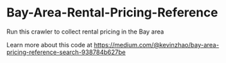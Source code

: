 # Bay-Area-Rental-Pricing-Reference
Run this crawler to collect rental pricing in the Bay area

Learn more about this code at https://medium.com/@kevinzhao/bay-area-pricing-reference-search-938784b627be
